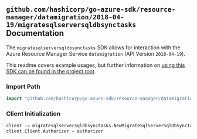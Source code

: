 
## `github.com/hashicorp/go-azure-sdk/resource-manager/datamigration/2018-04-19/migratesqlserversqldbsynctasks` Documentation

The `migratesqlserversqldbsynctasks` SDK allows for interaction with the Azure Resource Manager Service `datamigration` (API Version `2018-04-19`).

This readme covers example usages, but further information on [using this SDK can be found in the project root](https://github.com/hashicorp/go-azure-sdk/tree/main/docs).

### Import Path

```go
import "github.com/hashicorp/go-azure-sdk/resource-manager/datamigration/2018-04-19/migratesqlserversqldbsynctasks"
```


### Client Initialization

```go
client := migratesqlserversqldbsynctasks.NewMigrateSqlServerSqlDbSyncTasksClientWithBaseURI("https://management.azure.com")
client.Client.Authorizer = authorizer
```


